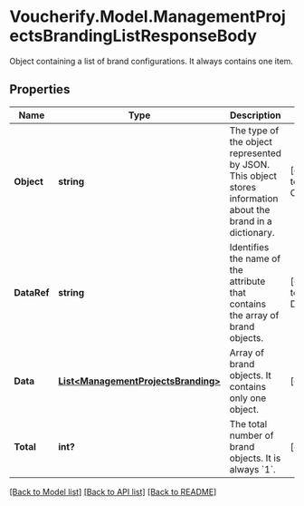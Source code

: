# Voucherify.Model.ManagementProjectsBrandingListResponseBody
Object containing a list of brand configurations. It always contains one item.

## Properties

Name | Type | Description | Notes
------------ | ------------- | ------------- | -------------
**Object** | **string** | The type of the object represented by JSON. This object stores information about the brand in a dictionary. | [optional] [default to ObjectEnum.List]
**DataRef** | **string** | Identifies the name of the attribute that contains the array of brand objects. | [optional] [default to DataRefEnum.Data]
**Data** | [**List&lt;ManagementProjectsBranding&gt;**](ManagementProjectsBranding.md) | Array of brand objects. It contains only one object. | [optional] 
**Total** | **int?** | The total number of brand objects. It is always &#x60;1&#x60;. | [optional] 

[[Back to Model list]](../README.md#documentation-for-models) [[Back to API list]](../README.md#documentation-for-api-endpoints) [[Back to README]](../README.md)


